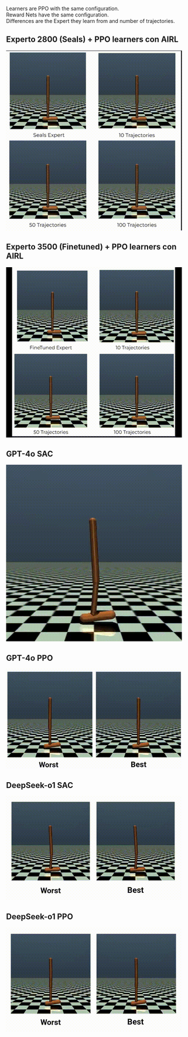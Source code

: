Learners are PPO with the same configuration.<br>
Reward Nets have the same configuration.<br>
Differences are the Expert they learn from and number of trajectories.<br>

## Experto 2800 (Seals) + PPO learners con AIRL

![Demo](Results/SealsExperto/Seals_GIF.gif)

## Experto 3500 (Finetuned) + PPO learners con AIRL

![Demo](Results/FineTunedExpert/FineTunedGif.gif)

## GPT-4o SAC

![Demo](T2R_HOPPER_COMPARE/GPT_SAC/GPT_SAC_GIF.gif)

## GPT-4o PPO

![Demo](T2R_HOPPER_COMPARE/GPT_PPO/GPT_PPO_GIF.gif)

## DeepSeek-o1 SAC

![Demo](T2R_HOPPER_COMPARE/DEEPSEEK_SAC/DEEP_SAC_GIF.gif)

## DeepSeek-o1 PPO

![Demo](T2R_HOPPER_COMPARE/DEEPSEEK_PPO/DEEP_PPO_GIF.gif)
